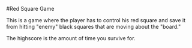 #Red Square Game

This is a game where the player has to control his red square and save it from hitting "enemy" black squares that are moving about the "board."

The highscore is the amount of time you survive for.
